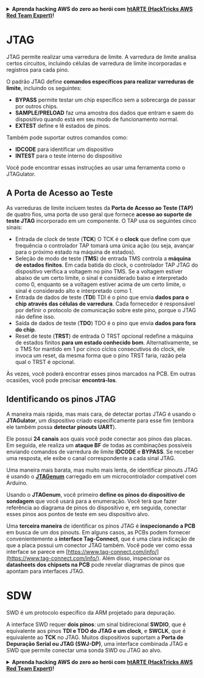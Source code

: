 <details>

<summary><strong>Aprenda hacking AWS do zero ao herói com</strong> <a href="https://training.hacktricks.xyz/courses/arte"><strong>htARTE (HackTricks AWS Red Team Expert)</strong></a><strong>!</strong></summary>

Outras maneiras de apoiar o HackTricks:

* Se você quiser ver sua **empresa anunciada no HackTricks** ou **baixar o HackTricks em PDF**, confira os [**PLANOS DE ASSINATURA**](https://github.com/sponsors/carlospolop)!
* Adquira o [**swag oficial PEASS & HackTricks**](https://peass.creator-spring.com)
* Descubra [**A Família PEASS**](https://opensea.io/collection/the-peass-family), nossa coleção exclusiva de [**NFTs**](https://opensea.io/collection/the-peass-family)
* **Junte-se ao** 💬 [**grupo Discord**](https://discord.gg/hRep4RUj7f) ou ao [**grupo telegram**](https://t.me/peass) ou **siga-nos** no **Twitter** 🐦 [**@carlospolopm**](https://twitter.com/hacktricks_live)**.**
* **Compartilhe seus truques de hacking enviando PRs para os** repositórios [**HackTricks**](https://github.com/carlospolop/hacktricks) e [**HackTricks Cloud**](https://github.com/carlospolop/hacktricks-cloud).

</details>


#

# JTAG

JTAG permite realizar uma varredura de limite. A varredura de limite analisa certos circuitos, incluindo células de varredura de limite incorporadas e registros para cada pino.

O padrão JTAG define **comandos específicos para realizar varreduras de limite**, incluindo os seguintes:

* **BYPASS** permite testar um chip específico sem a sobrecarga de passar por outros chips.
* **SAMPLE/PRELOAD** faz uma amostra dos dados que entram e saem do dispositivo quando está em seu modo de funcionamento normal.
* **EXTEST** define e lê estados de pinos.

Também pode suportar outros comandos como:

* **IDCODE** para identificar um dispositivo
* **INTEST** para o teste interno do dispositivo

Você pode encontrar essas instruções ao usar uma ferramenta como o JTAGulator.

## A Porta de Acesso ao Teste

As varreduras de limite incluem testes da **Porta de Acesso ao Teste (TAP)** de quatro fios, uma porta de uso geral que fornece **acesso ao suporte de teste JTAG** incorporado em um componente. O TAP usa os seguintes cinco sinais:

* Entrada de clock de teste (**TCK**) O TCK é o **clock** que define com que frequência o controlador TAP tomará uma única ação (ou seja, avançar para o próximo estado na máquina de estados).
* Seleção de modo de teste (**TMS**) de entrada TMS controla a **máquina de estados finitos**. Em cada batida do clock, o controlador TAP JTAG do dispositivo verifica a voltagem no pino TMS. Se a voltagem estiver abaixo de um certo limite, o sinal é considerado baixo e interpretado como 0, enquanto se a voltagem estiver acima de um certo limite, o sinal é considerado alto e interpretado como 1.
* Entrada de dados de teste (**TDI**) TDI é o pino que envia **dados para o chip através das células de varredura**. Cada fornecedor é responsável por definir o protocolo de comunicação sobre este pino, porque o JTAG não define isso.
* Saída de dados de teste (**TDO**) TDO é o pino que envia **dados para fora do chip**.
* Reset de teste (**TRST**) de entrada O TRST opcional redefine a máquina de estados finitos **para um estado conhecido bom**. Alternativamente, se o TMS for mantido em 1 por cinco ciclos consecutivos do clock, ele invoca um reset, da mesma forma que o pino TRST faria, razão pela qual o TRST é opcional.

Às vezes, você poderá encontrar esses pinos marcados na PCB. Em outras ocasiões, você pode precisar **encontrá-los**.

## Identificando os pinos JTAG

A maneira mais rápida, mas mais cara, de detectar portas JTAG é usando o **JTAGulator**, um dispositivo criado especificamente para esse fim (embora ele também possa **detectar pinouts UART**).

Ele possui **24 canais** aos quais você pode conectar aos pinos das placas. Em seguida, ele realiza um **ataque BF** de todas as combinações possíveis enviando comandos de varredura de limite **IDCODE** e **BYPASS**. Se receber uma resposta, ele exibe o canal correspondente a cada sinal JTAG.

Uma maneira mais barata, mas muito mais lenta, de identificar pinouts JTAG é usando o [**JTAGenum**](https://github.com/cyphunk/JTAGenum/) carregado em um microcontrolador compatível com Arduino.

Usando o **JTAGenum**, você primeiro **define os pinos do dispositivo de sondagem** que você usará para a enumeração. Você terá que fazer referência ao diagrama de pinos do dispositivo e, em seguida, conectar esses pinos aos pontos de teste em seu dispositivo alvo.

Uma **terceira maneira** de identificar os pinos JTAG é **inspecionando a PCB** em busca de um dos pinouts. Em alguns casos, as PCBs podem fornecer convenientemente a **interface Tag-Connect**, que é uma clara indicação de que a placa possui um conector JTAG também. Você pode ver como essa interface se parece em [https://www.tag-connect.com/info/](https://www.tag-connect.com/info/). Além disso, inspecionar os **datasheets dos chipsets na PCB** pode revelar diagramas de pinos que apontam para interfaces JTAG.

# SDW

SWD é um protocolo específico da ARM projetado para depuração.

A interface SWD requer **dois pinos**: um sinal bidirecional **SWDIO**, que é equivalente aos pinos **TDI e TDO do JTAG e um clock**, e **SWCLK**, que é equivalente ao **TCK** no JTAG. Muitos dispositivos suportam a **Porta de Depuração Serial ou JTAG (SWJ-DP)**, uma interface combinada JTAG e SWD que permite conectar uma sonda SWD ou JTAG ao alvo.


<details>

<summary><strong>Aprenda hacking AWS do zero ao herói com</strong> <a href="https://training.hacktricks.xyz/courses/arte"><strong>htARTE (HackTricks AWS Red Team Expert)</strong></a><strong>!</strong></summary>

Outras maneiras de apoiar o HackTricks:

* Se você quiser ver sua **empresa anunciada no HackTricks** ou **baixar o HackTricks em PDF**, confira os [**PLANOS DE ASSINATURA**](https://github.com/sponsors/carlospolop)!
* Adquira o [**swag oficial PEASS & HackTricks**](https://peass.creator-spring.com)
* Descubra [**A Família PEASS**](https://opensea.io/collection/the-peass-family), nossa coleção exclusiva de [**NFTs**](https://opensea.io/collection/the-peass-family)
* **Junte-se ao** 💬 [**grupo Discord**](https://discord.gg/hRep4RUj7f) ou ao [**grupo telegram**](https://t.me/peass) ou **siga-nos** no **Twitter** 🐦 [**@carlospolopm**](https://twitter.com/hacktricks_live)**.**
* **Compartilhe seus truques de hacking enviando PRs para os** repositórios [**HackTricks**](https://github.com/carlospolop/hacktricks) e [**HackTricks Cloud**](https://github.com/carlospolop/hacktricks-cloud).

</details>
